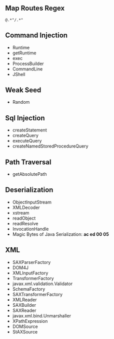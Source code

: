 ## Map Routes Regex
`@.*"/.*"`


## Command Injection

- Runtime
- getRuntime
- exec
- ProcessBuilder
- CommandLine
- JShell

## Weak Seed

- Random

## Sql Injection

- createStatement
- createQuery
- executeQuery
- createNamedStoredProcedureQuery


## Path Traversal

- getAbsolutePath 


## Deserialization

- ObjectInputStream
- XMLDecoder
- xstream
- readObject
- readResolve
- InvocationHandle
- Magic Bytes of Java Serialization: **ac ed 00 05**

## XML
- SAXParserFactory
- DOM4J
- XMLInputFactory
- TransformerFactory
- javax.xml.validation.Validator
- SchemaFactory
- SAXTransformerFactory
- XMLReader
- SAXBuilder
- SAXReader
- javax.xml.bind.Unmarshaller
- XPathExpression
- DOMSource
- StAXSource

